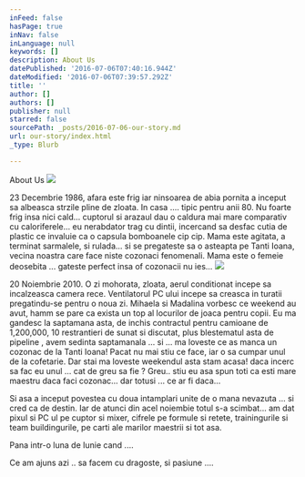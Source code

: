 ```yaml
---
inFeed: false
hasPage: true
inNav: false
inLanguage: null
keywords: []
description: About Us
datePublished: '2016-07-06T07:40:16.944Z'
dateModified: '2016-07-06T07:39:57.292Z'
title: ''
author: []
authors: []
publisher: null
starred: false
sourcePath: _posts/2016-07-06-our-story.md
url: our-story/index.html
_type: Blurb

---
```

About Us
![](https://the-grid-user-content.s3-us-west-2.amazonaws.com/7148eb1e-6eaf-4cc6-8276-184f42f8b0b3.jpg)

23 Decembrie 1986, afara este frig iar ninsoarea de abia pornita a inceput sa albeasca strzile pline de zloata. In casa .... tipic pentru anii 80\. Nu foarte frig insa nici cald... cuptorul si arazaul dau o caldura mai mare comparativ cu caloriferele... eu nerabdator trag cu dintii, incercand sa desfac cutia de plastic ce invaluie ca o capsula bomboanele cip cip. Mama este agitata, a terminat sarmalele, si rulada... si se pregateste sa o asteapta pe Tanti Ioana, vecina noastra care face niste cozonaci fenomenali. Mama este o femeie deosebita ... gateste perfect insa of cozonacii nu ies... ![](https://the-grid-user-content.s3-us-west-2.amazonaws.com/2fbde9f3-62f4-44bf-9210-911990127b01.jpg)

20 Noiembrie 2010\. O zi mohorata, zloata, aerul conditionat incepe sa incalzeasca camera rece. Ventilatorul PC ului incepe sa creasca in turatii pregatindu-se pentru o noua zi. Mihaela si Madalina vorbesc ce weekend au avut, hamm se pare ca exista un top al locurilor de joaca pentru copii. Eu ma gandesc la saptamana asta, de inchis contractul pentru camioane de 1,200,000, 10 restrantieri de sunat si discutat, plus blestematul asta de pipeline , avem sedinta saptamanala ... si ... ma loveste ce as manca un cozonac de la Tanti Ioana! Pacat nu mai stiu ce face, iar o sa cumpar unul de la cofetarie. Dar stai ma loveste weekendul asta stam acasa! daca incerc sa fac eu unul ... cat de greu sa fie ? Greu.. stiu eu asa spun toti ca esti mare maestru daca faci cozonac... dar totusi ... ce ar fi daca... 

Si asa a inceput povestea cu doua intamplari unite de o mana nevazuta ... si cred ca de destin. Iar de atunci din acel noiembie totul s-a scimbat... am dat pixul si PC ul pe cuptor si mixer, cifrele pe formule si retete, trainingurile si team buildingurile, pe carti ale marilor maestrii si tot asa. 

Pana intr-o luna de Iunie cand ....

Ce am ajuns azi .. sa facem cu dragoste, si pasiune ....